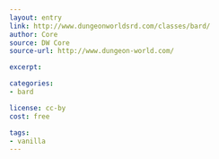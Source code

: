 ```yaml
---
layout: entry
link: http://www.dungeonworldsrd.com/classes/bard/
author: Core
source: DW Core
source-url: http://www.dungeon-world.com/

excerpt:

categories:
- bard

license: cc-by
cost: free

tags:
- vanilla
---
```

